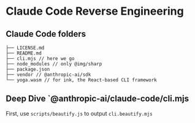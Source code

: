 # Claude Code Reverse Engineering

## Claude Code folders

```
├── LICENSE.md
├── README.md
├── cli.mjs // here we go
├── node_modules // only @img/sharp
├── package.json
├── vendor // @anthropic-ai/sdk
└── yoga.wasm // for ink, the React-based CLI framework
```

## Deep Dive `@anthropic-ai/claude-code/cli.mjs

First, use `scripts/beautify.js` to output `cli.beautify.mjs`
